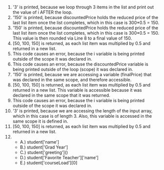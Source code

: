 1. '3' is printed, because we loop through 3 items in the list and print out the value of i AFTER the loop.
2. '150' is printed, because discountedPrice holds the reduced price of the last list item once the list completes, which in this case is 300*0.5 = 150.
3. '150' is printed, because discountedPrice holds the reduced price of the last list item once the list completes, which in this case is 300*0.5 = 150. This value is then rounded via Line 8 to a final value of 150.
4. [50, 100, 150] is returned, as each list item was multiplied by 0.5 and returned in a new list.
5. This code causes an error, because the i variable is being printed outside of the scope it was declared in.
6. This code causes an error, because the discountedPrice variable is being printed outside of the loop (scope) it was declared in.
7. '150' is printed, because we are accessing a variable (finalPrice) that was declared in the same scope, and therefore accessible.
8. [50, 100, 150] is returned, as each list item was multiplied by 0.5 and returned in a new list. This variable is accessible because it was declared in the same scope that it was returned.
9. This code causes an error, because the i variable is being printed outside of the scope it was declared in.
10. '3' is printed, because we are accessing the length of the input array, which in this case is of length 3. Also, this variable is accessed in the same scope it is defined in.
11. [50, 100, 150] is returned, as each list item was multiplied by 0.5 and returned in a new list. 
12. 
    * A.) student['name']
    * B.) student['Grad Year']
    * C.) student['greeting']\()
    * D.) student['Favorite Teacher']['name']
    * E.) student['courseLoad'][0]



